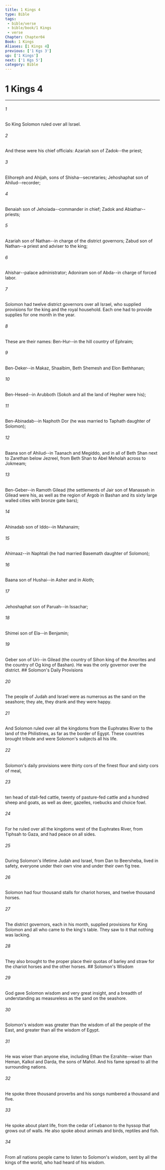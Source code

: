 ```yaml
---
title: 1 Kings 4
type: Bible
tags:
 - bible/verse
 - bible/book/1 Kings
 - verse
Chapter: Chapter04
Book: 1 Kings
Aliases: [1 Kings 4]
previous: ['1 Kgs 3']
up: ['1 Kings']
next: ['1 Kgs 5']
category: Bible
---
```

# 1 Kings 4

***


###### 1 
So King Solomon ruled over all Israel. 

###### 2 
And these were his chief officials: Azariah son of Zadok--the priest; 

###### 3 
Elihoreph and Ahijah, sons of Shisha--secretaries; Jehoshaphat son of Ahilud--recorder; 

###### 4 
Benaiah son of Jehoiada--commander in chief; Zadok and Abiathar--priests; 

###### 5 
Azariah son of Nathan--in charge of the district governors; Zabud son of Nathan--a priest and adviser to the king; 

###### 6 
Ahishar--palace administrator; Adoniram son of Abda--in charge of forced labor. 

###### 7 
Solomon had twelve district governors over all Israel, who supplied provisions for the king and the royal household. Each one had to provide supplies for one month in the year. 

###### 8 
These are their names: Ben-Hur--in the hill country of Ephraim; 

###### 9 
Ben-Deker--in Makaz, Shaalbim, Beth Shemesh and Elon Bethhanan; 

###### 10 
Ben-Hesed--in Arubboth (Sokoh and all the land of Hepher were his); 

###### 11 
Ben-Abinadab--in Naphoth Dor (he was married to Taphath daughter of Solomon); 

###### 12 
Baana son of Ahilud--in Taanach and Megiddo, and in all of Beth Shan next to Zarethan below Jezreel, from Beth Shan to Abel Meholah across to Jokmeam; 

###### 13 
Ben-Geber--in Ramoth Gilead (the settlements of Jair son of Manasseh in Gilead were his, as well as the region of Argob in Bashan and its sixty large walled cities with bronze gate bars); 

###### 14 
Ahinadab son of Iddo--in Mahanaim; 

###### 15 
Ahimaaz--in Naphtali (he had married Basemath daughter of Solomon); 

###### 16 
Baana son of Hushai--in Asher and in Aloth; 

###### 17 
Jehoshaphat son of Paruah--in Issachar; 

###### 18 
Shimei son of Ela--in Benjamin; 

###### 19 
Geber son of Uri--in Gilead (the country of Sihon king of the Amorites and the country of Og king of Bashan). He was the only governor over the district. ## Solomon's Daily Provisions 

###### 20 
The people of Judah and Israel were as numerous as the sand on the seashore; they ate, they drank and they were happy. 

###### 21 
And Solomon ruled over all the kingdoms from the Euphrates River to the land of the Philistines, as far as the border of Egypt. These countries brought tribute and were Solomon's subjects all his life. 

###### 22 
Solomon's daily provisions were thirty cors of the finest flour and sixty cors of meal, 

###### 23 
ten head of stall-fed cattle, twenty of pasture-fed cattle and a hundred sheep and goats, as well as deer, gazelles, roebucks and choice fowl. 

###### 24 
For he ruled over all the kingdoms west of the Euphrates River, from Tiphsah to Gaza, and had peace on all sides. 

###### 25 
During Solomon's lifetime Judah and Israel, from Dan to Beersheba, lived in safety, everyone under their own vine and under their own fig tree. 

###### 26 
Solomon had four thousand stalls for chariot horses, and twelve thousand horses. 

###### 27 
The district governors, each in his month, supplied provisions for King Solomon and all who came to the king's table. They saw to it that nothing was lacking. 

###### 28 
They also brought to the proper place their quotas of barley and straw for the chariot horses and the other horses. ## Solomon's Wisdom 

###### 29 
God gave Solomon wisdom and very great insight, and a breadth of understanding as measureless as the sand on the seashore. 

###### 30 
Solomon's wisdom was greater than the wisdom of all the people of the East, and greater than all the wisdom of Egypt. 

###### 31 
He was wiser than anyone else, including Ethan the Ezrahite--wiser than Heman, Kalkol and Darda, the sons of Mahol. And his fame spread to all the surrounding nations. 

###### 32 
He spoke three thousand proverbs and his songs numbered a thousand and five. 

###### 33 
He spoke about plant life, from the cedar of Lebanon to the hyssop that grows out of walls. He also spoke about animals and birds, reptiles and fish. 

###### 34 
From all nations people came to listen to Solomon's wisdom, sent by all the kings of the world, who had heard of his wisdom. 
